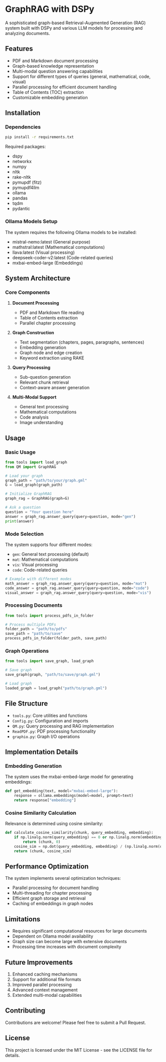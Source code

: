 # GraphRAG with DSPy

A sophisticated graph-based Retrieval-Augmented Generation (RAG) system built with DSPy and various LLM models for processing and analyzing documents.

## Features

- PDF and Markdown document processing
- Graph-based knowledge representation
- Multi-modal question answering capabilities
- Support for different types of queries (general, mathematical, code, visual)
- Parallel processing for efficient document handling
- Table of Contents (TOC) extraction
- Customizable embedding generation

## Installation

### Dependencies

```bash
pip install -r requirements.txt
```

Required packages:
- dspy
- networkx
- numpy
- nltk
- rake-nltk
- pymupdf (fitz)
- pymupdf4llm
- ollama
- pandas
- tqdm
- pydantic

### Ollama Models Setup

The system requires the following Ollama models to be installed:
- mistral-nemo:latest (General purpose)
- mathstral:latest (Mathematical computations)
- llava:latest (Visual processing)
- deepseek-coder-v2:latest (Code-related queries)
- mxbai-embed-large (Embeddings)

## System Architecture

### Core Components

1. **Document Processing**
   - PDF and Markdown file reading
   - Table of Contents extraction
   - Parallel chapter processing

2. **Graph Construction**
   - Text segmentation (chapters, pages, paragraphs, sentences)
   - Embedding generation
   - Graph node and edge creation
   - Keyword extraction using RAKE

3. **Query Processing**
   - Sub-question generation
   - Relevant chunk retrieval
   - Context-aware answer generation

4. **Multi-Modal Support**
   - General text processing
   - Mathematical computations
   - Code analysis
   - Image understanding

## Usage

### Basic Usage

```python
from tools import load_graph
from QM import GraphRAG

# Load your graph
graph_path = "path/to/your/graph.gml"
G = load_graph(graph_path)

# Initialize GraphRAG
graph_rag = GraphRAG(graph=G)

# Ask a question
question = "Your question here"
answer = graph_rag.answer_query(query=question, mode="gen")
print(answer)
```

### Mode Selection

The system supports four different modes:
- `gen`: General text processing (default)
- `mat`: Mathematical computations
- `vis`: Visual processing
- `code`: Code-related queries

```python
# Example with different modes
math_answer = graph_rag.answer_query(query=question, mode="mat")
code_answer = graph_rag.answer_query(query=question, mode="code")
visual_answer = graph_rag.answer_query(query=question, mode="vis")
```

### Processing Documents

```python
from tools import process_pdfs_in_folder

# Process multiple PDFs
folder_path = "path/to/pdfs"
save_path = "path/to/save"
process_pdfs_in_folder(folder_path, save_path)
```

### Graph Operations

```python
from tools import save_graph, load_graph

# Save graph
save_graph(graph, "path/to/save/graph.gml")

# Load graph
loaded_graph = load_graph("path/to/graph.gml")
```

## File Structure

- `tools.py`: Core utilities and functions
- `Config.py`: Configuration and imports
- `QM.py`: Query processing and RAG implementation
- `ReadPDF.py`: PDF processing functionality
- `graphio.py`: Graph I/O operations

## Implementation Details

### Embedding Generation
The system uses the mxbai-embed-large model for generating embeddings:

```python
def get_embedding(text, model="mxbai-embed-large"):
    response = ollama.embeddings(model=model, prompt=text)
    return response["embedding"]
```

### Cosine Similarity Calculation
Relevance is determined using cosine similarity:

```python
def calculate_cosine_similarity(chunk, query_embedding, embedding):
    if np.linalg.norm(query_embedding) == 0 or np.linalg.norm(embedding) == 0:
        return (chunk, 0)
    cosine_sim = np.dot(query_embedding, embedding) / (np.linalg.norm(query_embedding) * np.linalg.norm(embedding))
    return (chunk, cosine_sim)
```

## Performance Optimization

The system implements several optimization techniques:
- Parallel processing for document handling
- Multi-threading for chapter processing
- Efficient graph storage and retrieval
- Caching of embeddings in graph nodes

## Limitations

- Requires significant computational resources for large documents
- Dependent on Ollama model availability
- Graph size can become large with extensive documents
- Processing time increases with document complexity

## Future Improvements

1. Enhanced caching mechanisms
2. Support for additional file formats
3. Improved parallel processing
4. Advanced context management
5. Extended multi-modal capabilities

## Contributing

Contributions are welcome! Please feel free to submit a Pull Request.

## License

This project is licensed under the MIT License - see the LICENSE file for details.
